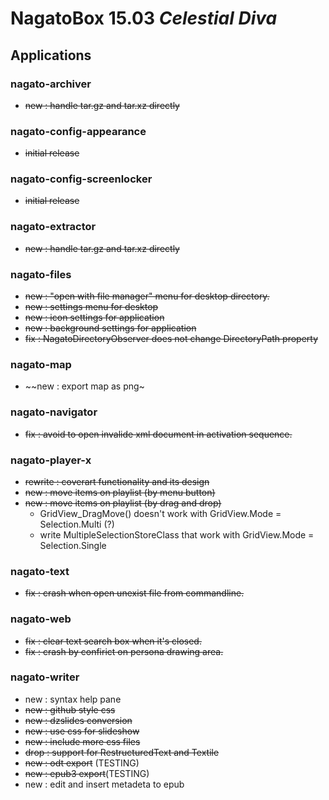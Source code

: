 # NagatoBox 15.03 _Celestial Diva_

## Applications

### nagato-archiver

+ ~~new : handle tar.gz and tar.xz directly~~

### nagato-config-appearance

+ ~~initial release~~

### nagato-config-screenlocker

+ ~~initial release~~

### nagato-extractor

+ ~~new : handle tar.gz and tar.xz directly~~

### nagato-files

+ ~~new : "open with file manager" menu for desktop directory.~~
+ ~~new : settings menu for desktop~~
+ ~~new : icon settings for application~~
+ ~~new : background settings for application~~
+ ~~fix : NagatoDirectoryObserver does not change DirectoryPath property~~

### nagato-map

+ ~~new : export map as png~

### nagato-navigator

+ ~~fix : avoid to open invalide xml document in activation sequence.~~

### nagato-player-x

+ ~~rewrite : coverart functionality and its design~~
+ ~~new : move items on playlist (by menu button)~~
+ ~~new : move items on playlist (by drag and drop)~~
    + GridView_DragMove() doesn't work with GridView.Mode = Selection.Multi (?)
    + write MultipleSelectionStoreClass that work with GridView.Mode = Selection.Single

### nagato-text

+ ~~fix : crash when open unexist file from commandline.~~

### nagato-web

+ ~~fix : clear text search box when it's closed.~~
+ ~~fix : crash by confirict on persona drawing area.~~

### nagato-writer

+ new : syntax help pane
+ ~~new : github style css~~
+ ~~new : dzslides conversion~~ 
+ ~~new : use css for slideshow~~
+ ~~new : include more css files~~
+ ~~drop : support for RestructuredText and Textile~~
+ ~~new : odt export~~ (TESTING)
+ ~~new : epub3 export~~(TESTING)
+ new : edit and insert metadeta to epub

